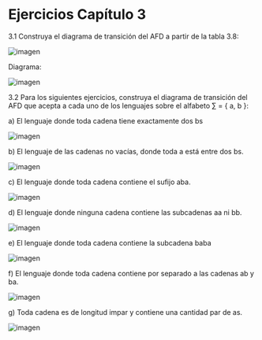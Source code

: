# Ejercicios Capítulo 3

3.1 Construya el diagrama de transición del AFD a partir de la tabla 3.8:

![imagen](https://github.com/DonovanFranco/Lenguajes_Automatas_1/assets/161343179/ef9922f5-1ddc-485f-baf1-045ad05c59f3)

Diagrama:

![imagen](https://github.com/DonovanFranco/Lenguajes_Automatas_1/assets/161343179/ed7c2161-72aa-48e6-8eb4-1b5cda8638e7)

3.2 Para los siguientes ejercicios, construya el diagrama de transición del AFD que
acepta a cada uno de los lenguajes sobre el alfabeto ∑ = { a, b }:

a) El lenguaje donde toda cadena tiene exactamente dos bs

![imagen](https://github.com/DonovanFranco/Lenguajes_Automatas_1/assets/161343179/eba04307-5f49-48bd-a1db-7acd252d3996)

b) El lenguaje de las cadenas no vacías, donde toda a está entre dos bs.

![imagen](https://github.com/DonovanFranco/Lenguajes_Automatas_1/assets/161343179/75e4d82b-9e20-42c8-a9b0-1462ba86a46e)

c) El lenguaje donde toda cadena contiene el sufijo aba.

![imagen](https://github.com/DonovanFranco/Lenguajes_Automatas_1/assets/161343179/75d2716b-811d-4a1a-be9e-d35ec6d8bf38)

d) El lenguaje donde ninguna cadena contiene las subcadenas aa ni bb.

![imagen](https://github.com/DonovanFranco/Lenguajes_Automatas_1/assets/161343179/5a571759-4d0a-4599-8b0c-d22cedaadfe8)

e) El lenguaje donde toda cadena contiene la subcadena baba

![imagen](https://github.com/DonovanFranco/Lenguajes_Automatas_1/assets/161343179/f771e975-6688-418e-9408-5b61232fe256)

f) El lenguaje donde toda cadena contiene por separado a las cadenas ab y ba.

![imagen](https://github.com/DonovanFranco/Lenguajes_Automatas_1/assets/161343179/be74fc08-0771-4391-a662-09fb2a9aa558)

g) Toda cadena es de longitud impar y contiene una cantidad par de as.

![imagen](https://github.com/DonovanFranco/Lenguajes_Automatas_1/assets/161343179/f028cfea-8778-4fd4-8b33-afd8f44cdc9c)
